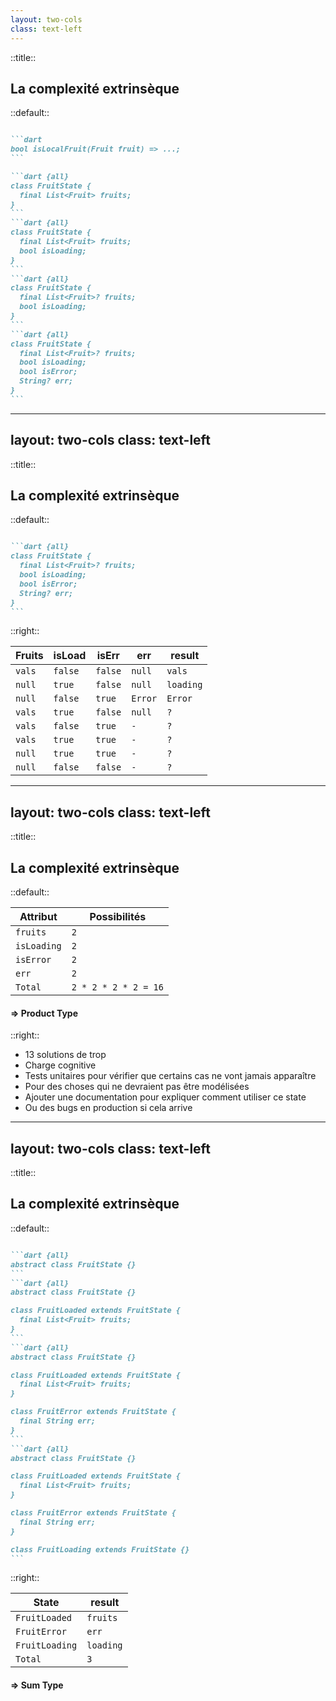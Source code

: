 ```yaml
---
layout: two-cols
class: text-left
---
```


::title::
## La complexité extrinsèque

::default::


````md magic-move {lines: true}

```dart
bool isLocalFruit(Fruit fruit) => ...;
```

```dart {all}
class FruitState {
  final List<Fruit> fruits;
}
```
```dart {all}
class FruitState {
  final List<Fruit> fruits;
  bool isLoading;
}
```
```dart {all}
class FruitState {
  final List<Fruit>? fruits;
  bool isLoading;
}
```
```dart {all}
class FruitState {
  final List<Fruit>? fruits;
  bool isLoading;
  bool isError;
  String? err;
}
```
````

---
layout: two-cols
class: text-left
---

::title::
## La complexité extrinsèque

::default::


````md magic-move {lines: true}

```dart {all}
class FruitState {
  final List<Fruit>? fruits;
  bool isLoading;
  bool isError;
  String? err;
}
```
````

::right::
<v-clicks>

| Fruits | isLoad | isErr | err | result  |
| --- | --- | --- | --- | --- |
| `vals` | `false` | `false` | `null` | `vals` |
| `null`| `true` | `false` | `null` | `loading` |
| `null`| `false` | `true` | `Error` | `Error` |
| `vals` | `true` | `false` | `null` | `?` |
| `vals` | `false` | `true` | `-` | `?` |
| `vals` | `true` | `true` | `-` | `?` |
| `null`| `true` | `true` | `-` | `?` |
| `null`| `false` | `false` | `-` | `?` |

</v-clicks>


---
layout: two-cols
class: text-left
---

::title::
## La complexité extrinsèque

::default::
<v-clicks>

| Attribut | Possibilités |
| --- | --- |
| `fruits` | `2` |
| `isLoading` | `2` |
| `isError` | `2` |
| `err` | `2` |
| `Total` | `2 * 2 * 2 * 2 = 16` |

</v-clicks>

#### <div v-click>=> Product Type</div>

::right::

<v-clicks>

  - 13 solutions de trop
  - Charge cognitive
  - Tests unitaires pour vérifier que certains cas ne vont jamais apparaître
  - Pour des choses qui ne devraient pas être modélisées
  - Ajouter une documentation pour expliquer comment utiliser ce state
  - Ou des bugs en production si cela arrive

</v-clicks>

---
layout: two-cols
class: text-left
---

::title::
## La complexité extrinsèque


::default::

````md magic-move {lines: true}

```dart {all}
abstract class FruitState {}
```
```dart {all}
abstract class FruitState {}

class FruitLoaded extends FruitState {
  final List<Fruit> fruits;
}
```
```dart {all}
abstract class FruitState {}

class FruitLoaded extends FruitState {
  final List<Fruit> fruits;
}

class FruitError extends FruitState {
  final String err;
}
```
```dart {all}
abstract class FruitState {}

class FruitLoaded extends FruitState {
  final List<Fruit> fruits;
}

class FruitError extends FruitState {
  final String err;
}

class FruitLoading extends FruitState {}
```
````

::right::
<v-clicks>

| State | result  |
| --- | --- | 
| `FruitLoaded` | `fruits` |
| `FruitError` | `err` |
| `FruitLoading` | `loading` |
| `Total` | `3` |

</v-clicks>

#### <div v-click>=> Sum Type</div>
